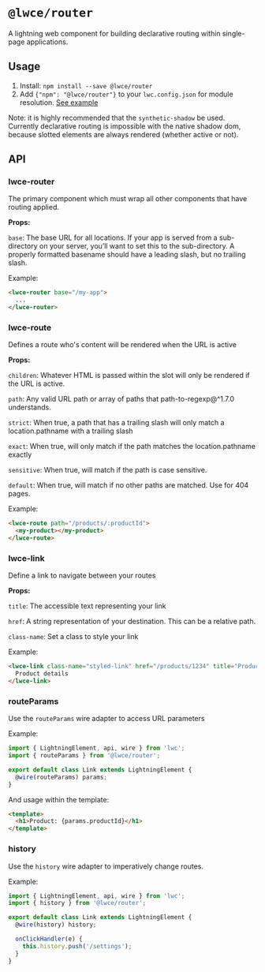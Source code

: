 # `@lwce/router`

A lightning web component for building declarative routing within
single-page applications.

## Usage

1. Install: `npm install --save @lwce/router`
2. Add `{"npm": "@lwce/router"}` to your `lwc.config.json` for module resolution. [See example](https://github.com/LWC-Essentials/router/blob/master/packages/sample-app/lwc.config.json)


Note: it is highly recommended that the `synthetic-shadow` be used.
Currently declarative routing is impossible with the native shadow dom,
because slotted elements are always rendered (whether active or not).

## API

### lwce-router
The primary component which must wrap all other components that have routing applied.

**Props:**

`base`: The base URL for all locations. If your app is served
from a sub-directory on your server, you’ll want to set this to the
sub-directory. A properly formatted basename should have a leading
slash, but no trailing slash.

Example:

```html
<lwce-router base="/my-app">
  ...
</lwce-router>
```

### lwce-route
Defines a route who's content will be rendered when the URL is active

**Props:**

`children`: Whatever HTML is passed within the slot will only be rendered if the URL is active.

`path`: Any valid URL path or array of paths that path-to-regexp@^1.7.0 understands.

`strict`: When true, a path that has a trailing slash will only match a
location.pathname with a trailing slash

`exact`: When true, will only match if the path matches the
location.pathname exactly

`sensitive`: When true, will match if the path is case sensitive.

`default`: When true, will match if no other paths are matched. Use for 404 pages.

Example:

```html
<lwce-route path="/products/:productId">
  <my-product></my-product>
</lwce-route>
```

### lwce-link
Define a link to navigate between your routes

**Props:**

`title`: The accessible text representing your link

`href`: A string representation of your destination. This can be a relative path.

`class-name`:  Set a class to style your link

Example:

```html
<lwce-link class-name="styled-link" href="/products/1234" title="Product details">
  Product details
</lwce-link>
```

### routeParams
Use the `routeParams` wire adapter to access URL parameters

Example:

```js
import { LightningElement, api, wire } from 'lwc';
import { routeParams } from '@lwce/router';

export default class Link extends LightningElement {
  @wire(routeParams) params;
}
```

And usage within the template:

```html
<template>
  <h1>Product: {params.productId}</h1>
</template>
```

### history
Use the `history` wire adapter to imperatively change routes.

Example:

```js
import { LightningElement, api, wire } from 'lwc';
import { history } from '@lwce/router';

export default class Link extends LightningElement {
  @wire(history) history;

  onClickHandler(e) {
    this.history.push('/settings');
  }
}
```
